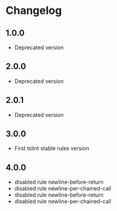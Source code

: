# Changelog

## 1.0.0

- Deprecated version

## 2.0.0

- Deprecated version

## 2.0.1

- Deprecated version

## 3.0.0

- First tslint stable rules version

## 4.0.0

- disabled rule newline-before-return
- disabled rule newline-per-chained-call
- disabled rule newline-before-return
- disabled rule newline-per-chained-call